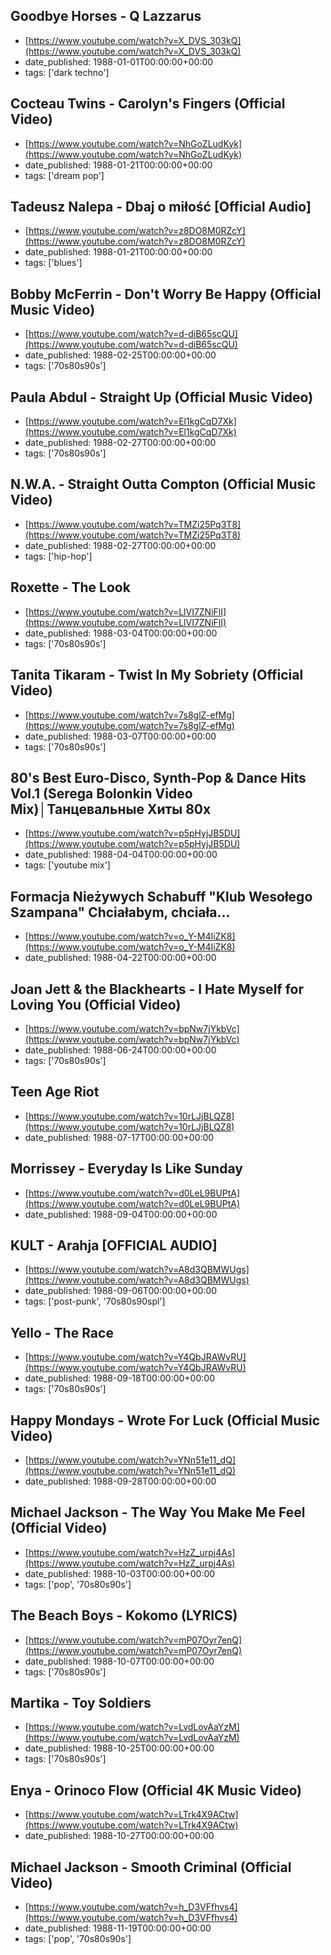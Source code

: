  ## Goodbye Horses - Q Lazzarus
 - [https://www.youtube.com/watch?v=X_DVS_303kQ](https://www.youtube.com/watch?v=X_DVS_303kQ)
 - date_published: 1988-01-01T00:00:00+00:00
 - tags: ['dark techno']

 ## Cocteau Twins - Carolyn's Fingers (Official Video)
 - [https://www.youtube.com/watch?v=NhGoZLudKyk](https://www.youtube.com/watch?v=NhGoZLudKyk)
 - date_published: 1988-01-21T00:00:00+00:00
 - tags: ['dream pop']

 ## Tadeusz Nalepa - Dbaj o miłość [Official Audio]
 - [https://www.youtube.com/watch?v=z8DO8M0RZcY](https://www.youtube.com/watch?v=z8DO8M0RZcY)
 - date_published: 1988-01-21T00:00:00+00:00
 - tags: ['blues']

 ## Bobby McFerrin - Don't Worry Be Happy (Official Music Video)
 - [https://www.youtube.com/watch?v=d-diB65scQU](https://www.youtube.com/watch?v=d-diB65scQU)
 - date_published: 1988-02-25T00:00:00+00:00
 - tags: ['70s80s90s']

 ## Paula Abdul - Straight Up (Official Music Video)
 - [https://www.youtube.com/watch?v=El1kgCqD7Xk](https://www.youtube.com/watch?v=El1kgCqD7Xk)
 - date_published: 1988-02-27T00:00:00+00:00
 - tags: ['70s80s90s']

 ## N.W.A. - Straight Outta Compton (Official Music Video)
 - [https://www.youtube.com/watch?v=TMZi25Pq3T8](https://www.youtube.com/watch?v=TMZi25Pq3T8)
 - date_published: 1988-02-27T00:00:00+00:00
 - tags: ['hip-hop']

 ## Roxette - The Look
 - [https://www.youtube.com/watch?v=LlVI7ZNiFlI](https://www.youtube.com/watch?v=LlVI7ZNiFlI)
 - date_published: 1988-03-04T00:00:00+00:00
 - tags: ['70s80s90s']

 ## Tanita Tikaram - Twist In My Sobriety (Official Video)
 - [https://www.youtube.com/watch?v=7s8glZ-efMg](https://www.youtube.com/watch?v=7s8glZ-efMg)
 - date_published: 1988-03-07T00:00:00+00:00
 - tags: ['70s80s90s']

 ## 80's Best Euro-Disco, Synth-Pop & Dance Hits Vol.1 (Serega Bolonkin Video Mix)│Танцевальные Хиты 80х
 - [https://www.youtube.com/watch?v=p5pHyjJB5DU](https://www.youtube.com/watch?v=p5pHyjJB5DU)
 - date_published: 1988-04-04T00:00:00+00:00
 - tags: ['youtube mix']

 ## Formacja Nieżywych Schabuff  "Klub Wesołego Szampana" Chciałabym, chciała...
 - [https://www.youtube.com/watch?v=o_Y-M4IiZK8](https://www.youtube.com/watch?v=o_Y-M4IiZK8)
 - date_published: 1988-04-22T00:00:00+00:00

 ## Joan Jett & the Blackhearts - I Hate Myself for Loving You (Official Video)
 - [https://www.youtube.com/watch?v=bpNw7jYkbVc](https://www.youtube.com/watch?v=bpNw7jYkbVc)
 - date_published: 1988-06-24T00:00:00+00:00
 - tags: ['70s80s90s']

 ## Teen Age Riot
 - [https://www.youtube.com/watch?v=10rLJjBLQZ8](https://www.youtube.com/watch?v=10rLJjBLQZ8)
 - date_published: 1988-07-17T00:00:00+00:00

 ## Morrissey - Everyday Is Like Sunday
 - [https://www.youtube.com/watch?v=d0LeL9BUPtA](https://www.youtube.com/watch?v=d0LeL9BUPtA)
 - date_published: 1988-09-04T00:00:00+00:00

 ## KULT - Arahja [OFFICIAL AUDIO]
 - [https://www.youtube.com/watch?v=A8d3QBMWUgs](https://www.youtube.com/watch?v=A8d3QBMWUgs)
 - date_published: 1988-09-06T00:00:00+00:00
 - tags: ['post-punk', '70s80s90spl']

 ## Yello - The Race
 - [https://www.youtube.com/watch?v=Y4QbJRAWvRU](https://www.youtube.com/watch?v=Y4QbJRAWvRU)
 - date_published: 1988-09-18T00:00:00+00:00
 - tags: ['70s80s90s']

 ## Happy Mondays - Wrote For Luck (Official Music Video)
 - [https://www.youtube.com/watch?v=YNn51e11_dQ](https://www.youtube.com/watch?v=YNn51e11_dQ)
 - date_published: 1988-09-28T00:00:00+00:00

 ## Michael Jackson - The Way You Make Me Feel (Official Video)
 - [https://www.youtube.com/watch?v=HzZ_urpj4As](https://www.youtube.com/watch?v=HzZ_urpj4As)
 - date_published: 1988-10-03T00:00:00+00:00
 - tags: ['pop', '70s80s90s']

 ## The Beach Boys - Kokomo (LYRICS)
 - [https://www.youtube.com/watch?v=mP07Oyr7enQ](https://www.youtube.com/watch?v=mP07Oyr7enQ)
 - date_published: 1988-10-07T00:00:00+00:00
 - tags: ['70s80s90s']

 ## Martika - Toy Soldiers
 - [https://www.youtube.com/watch?v=LvdLovAaYzM](https://www.youtube.com/watch?v=LvdLovAaYzM)
 - date_published: 1988-10-25T00:00:00+00:00
 - tags: ['70s80s90s']

 ## Enya - Orinoco Flow (Official 4K Music Video)
 - [https://www.youtube.com/watch?v=LTrk4X9ACtw](https://www.youtube.com/watch?v=LTrk4X9ACtw)
 - date_published: 1988-10-27T00:00:00+00:00

 ## Michael Jackson - Smooth Criminal (Official Video)
 - [https://www.youtube.com/watch?v=h_D3VFfhvs4](https://www.youtube.com/watch?v=h_D3VFfhvs4)
 - date_published: 1988-11-19T00:00:00+00:00
 - tags: ['pop', '70s80s90s']

